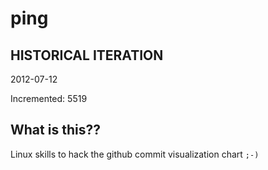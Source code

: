 # ping

## HISTORICAL ITERATION
2012-07-12

Incremented: 5519

## What is this?? 
Linux skills to hack the github commit visualization chart `;-)`
